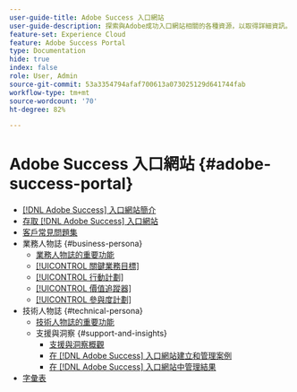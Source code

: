 ```yaml
---
user-guide-title: Adobe Success 入口網站
user-guide-description: 探索與Adobe成功入口網站相關的各種資源，以取得詳細資訊。
feature-set: Experience Cloud
feature: Adobe Success Portal
type: Documentation
hide: true
index: false
role: User, Admin
source-git-commit: 53a3354794afaf700613a073025129d641744fab
workflow-type: tm+mt
source-wordcount: '70'
ht-degree: 82%

---
```



# Adobe Success 入口網站 {#adobe-success-portal}

- [ [!DNL Adobe Success] 入口網站簡介](/help/adobe-success-portal/adobe-success-portal-introduction.md)
- [存取  [!DNL Adobe Success] 入口網站](/help/adobe-success-portal/access-to-the-adobe-success-portal.md)
- [客戶常見問題集](/help/adobe-success-portal/adobe-success-portal-customer-faq.md)
- 業務人物誌 {#business-persona}
   - [業務人物誌的重要功能](/help/adobe-success-portal/business-persona/key-functionalities-for-business-persona.md)
   - [[!UICONTROL 關鍵業務目標]](/help/adobe-success-portal/business-persona/key-business-objectives.md)
   - [[!UICONTROL 行動計劃]](/help/adobe-success-portal/business-persona/action-plan.md)
   - [[!UICONTROL 價值追蹤器]](/help/adobe-success-portal/business-persona/value-tracker.md)
   - [[!UICONTROL 參與度計劃]](/help/adobe-success-portal/business-persona/engagement-plan.md)
- 技術人物誌 {#technical-persona}
   - [技術人物誌的重要功能](/help/adobe-success-portal/technical-persona/key-functionalities-for-technical-persona.md)
   - 支援與洞察 {#support-and-insights}
      - [支援與洞察概觀](/help/adobe-success-portal/technical-persona/support-and-insights/support-and-insights-overview.md)
      - [在  [!DNL Adobe Success]  入口網站建立和管理案例](/help/adobe-success-portal/technical-persona/support-and-insights/create-and-manage-cases-in-the-adobe-success-portal.md)
      - [在  [!DNL Adobe Success] 入口網站中管理結果](/help/adobe-success-portal/technical-persona/support-and-insights/manage-findings-adobe-success-portal.md)
- [字彙表](/help/adobe-success-portal/glossary.md)
